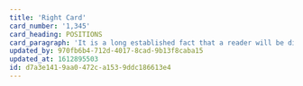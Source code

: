 ```yaml
---
title: 'Right Card'
card_number: '1,345'
card_heading: POSITIONS
card_paragraph: 'It is a long established fact that a reader will be distracted by the readable content of a page when looking at its layout.'
updated_by: 970fb6b4-712d-4017-8cad-9b13f8caba15
updated_at: 1612895503
id: d7a3e141-9aa0-472c-a153-9ddc186613e4
---
```

